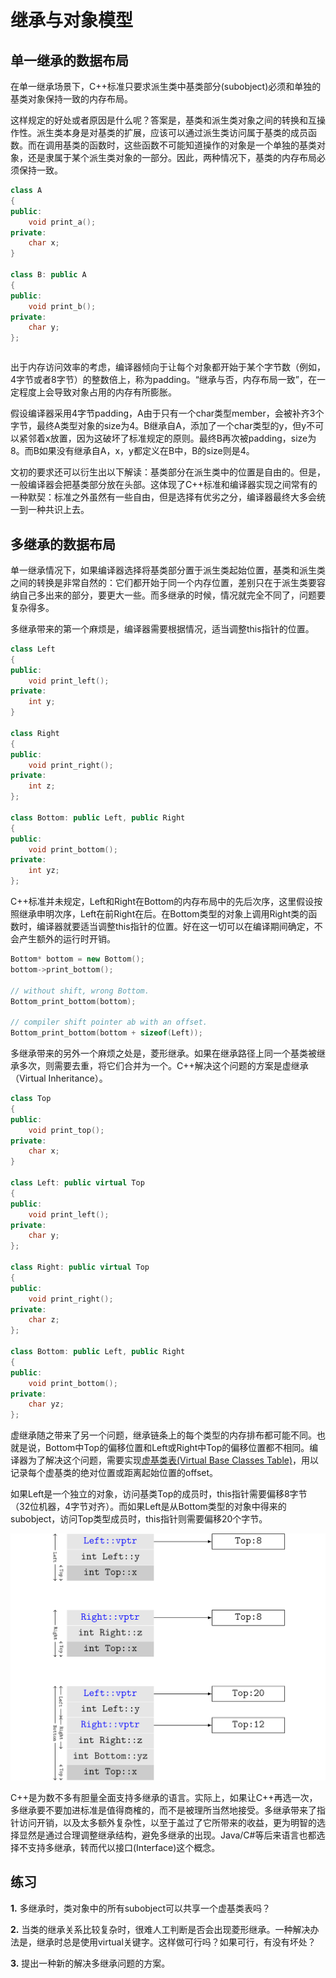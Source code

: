 # 继承与对象模型

## 单一继承的数据布局

在单一继承场景下，C++标准只要求派生类中基类部分(subobject)必须和单独的基类对象保持一致的内存布局。

这样规定的好处或者原因是什么呢？答案是，基类和派生类对象之间的转换和互操作性。派生类本身是对基类的扩展，应该可以通过派生类访问属于基类的成员函数。而在调用基类的函数时，这些函数不可能知道操作的对象是一个单独的基类对象，还是隶属于某个派生类对象的一部分。因此，两种情况下，基类的内存布局必须保持一致。

```cpp
class A
{
public:
    void print_a();
private:
    char x;
}

class B: public A
{
public:
    void print_b();
private:
    char y;
};
```

```cpp

```

出于内存访问效率的考虑，编译器倾向于让每个对象都开始于某个字节数（例如，4字节或者8字节）的整数倍上，称为padding。“继承与否，内存布局一致”，在一定程度上会导致对象占用的内存有所膨胀。

假设编译器采用4字节padding，A由于只有一个char类型member，会被补齐3个字节，最终A类型对象的size为4。B继承自A，添加了一个char类型的y，但y不可以紧邻着x放置，因为这破坏了标准规定的原则。最终B再次被padding，size为8。而B如果没有继承自A，x，y都定义在B中，B的size则是4。

文初的要求还可以衍生出以下解读：基类部分在派生类中的位置是自由的。但是，一般编译器会把基类部分放在头部。这体现了C++标准和编译器实现之间常有的一种默契：标准之外虽然有一些自由，但是选择有优劣之分，编译器最终大多会统一到一种共识上去。


## 多继承的数据布局

单一继承情况下，如果编译器选择将基类部分置于派生类起始位置，基类和派生类之间的转换是非常自然的：它们都开始于同一个内存位置，差别只在于派生类要容纳自己多出来的部分，要更大一些。而多继承的时候，情况就完全不同了，问题要复杂得多。

多继承带来的第一个麻烦是，编译器需要根据情况，适当调整this指针的位置。

```cpp
class Left
{
public:
    void print_left();
private:
    int y;
}

class Right
{
public:
    void print_right();
private:
    int z;
};

class Bottom: public Left, public Right
{
public:
    void print_bottom();
private:
    int yz;
};
```

C++标准并未规定，Left和Right在Bottom的内存布局中的先后次序，这里假设按照继承申明次序，Left在前Right在后。在Bottom类型的对象上调用Right类的函数时，编译器就要适当调整this指针的位置。好在这一切可以在编译期间确定，不会产生额外的运行时开销。

```cpp
Bottom* bottom = new Bottom();
bottom->print_bottom();

// without shift, wrong Bottom.
Bottom_print_bottom(bottom);

// compiler shift pointer ab with an offset.
Bottom_print_bottom(bottom + sizeof(Left));
```

多继承带来的另外一个麻烦之处是，菱形继承。如果在继承路径上同一个基类被继承多次，则需要去重，将它们合并为一个。C++解决这个问题的方案是虚继承（Virtual Inheritance）。

```cpp
class Top
{
public:
    void print_top();
private:
    char x;
}

class Left: public virtual Top
{
public:
    void print_left();
private:
    char y;
};

class Right: public virtual Top
{
public:
    void print_right();
private:
    char z;
};

class Bottom: public Left, public Right
{
public:
    void print_bottom();
private:
    char yz;
};
```

虚继承随之带来了另一个问题，继承链条上的每个类型的内存排布都可能不同。也就是说，Bottom中Top的偏移位置和Left或Right中Top的偏移位置都不相同。编译器为了解决这个问题，需要实现[虚基类表(Virtual Base Classes Table)](MemoryLayoutMultipleInheritance.pdf)，用以记录每个虚基类的绝对位置或距离起始位置的offset。

如果Left是一个独立的对象，访问基类Top的成员时，this指针需要偏移8字节（32位机器，4字节对齐）。而如果Left是从Bottom类型的对象中得来的subobject，访问Top类型成员时，this指针则需要偏移20个字节。

![Virtual Inheritance and Memory Layout](inheritance.png)

C++是为数不多有胆量全面支持多继承的语言。实际上，如果让C++再选一次，多继承要不要加进标准是值得商榷的，而不是被理所当然地接受。多继承带来了指针访问开销，以及太多额外复杂性，以至于盖过了它所带来的收益，更为明智的选择显然是通过合理调整继承结构，避免多继承的出现。Java/C#等后来语言也都选择不支持多继承，转而代以接口(Interface)这个概念。

## 练习

**1.** 多继承时，类对象中的所有subobject可以共享一个虚基类表吗？

**2.** 当类的继承关系比较复杂时，很难人工判断是否会出现菱形继承。一种解决办法是，继承时总是使用virtual关键字。这样做可行吗？如果可行，有没有坏处？

**3.** 提出一种新的解决多继承问题的方案。
